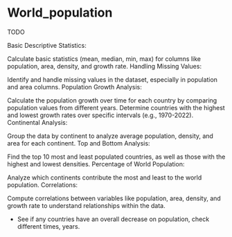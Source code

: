# World_population

TODO

Basic Descriptive Statistics:

Calculate basic statistics (mean, median, min, max) for columns like population, area, density, and growth rate.
Handling Missing Values:

Identify and handle missing values in the dataset, especially in population and area columns.
Population Growth Analysis:

Calculate the population growth over time for each country by comparing population values from different years.
Determine countries with the highest and lowest growth rates over specific intervals (e.g., 1970-2022).
Continental Analysis:

Group the data by continent to analyze average population, density, and area for each continent.
Top and Bottom Analysis:

Find the top 10 most and least populated countries, as well as those with the highest and lowest densities.
Percentage of World Population:

Analyze which continents contribute the most and least to the world population.
Correlations:

Compute correlations between variables like population, area, density, and growth rate to understand relationships within the data.


- See if any countries have an overall decrease on population, check different times, years.

